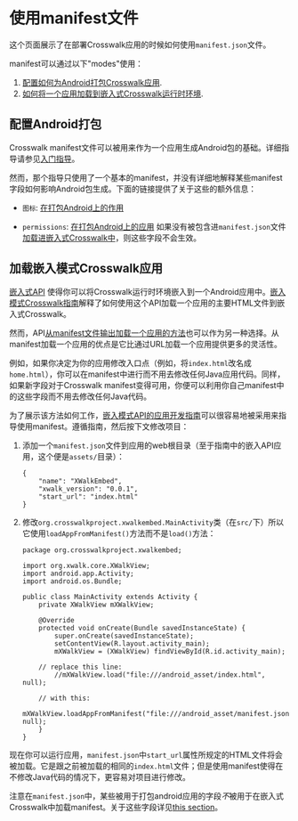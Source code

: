# 使用manifest文件

这个页面展示了在部署Crosswalk应用的时候如何使用`manifest.json`文件。

<p>manifest可以通过以下"modes"使用：</p>

1.  [配置如何为Android打包Crosswalk应用](#Configure-Android-packaging_zh).
2.  [如何将一个应用加载到嵌入式Crosswalk运行时环境](#Load-an-application-into-an-embedded-Crosswalk_zh).

<h2 id="Configure-Android-packaging_zh">配置Android打包</h2>

Crosswalk manifest文件可以被用来作为一个应用生成Android包的基础。详细指导请参见[入门指导](/documentation/getting_started_zh.html)。

然而，那个指导只使用了一个基本的manifest，并没有详细地解释某些manifest字段如何影响Android包生成。下面的链接提供了关于这些的额外信息：

* `图标`: [在打包Android上的作用](/documentation/manifest/icons_zh.html#Effect-on-Android-packaging_zh)

* `permissions`: [在打包Android上的应用](/documentation/manifest/permissions_zh.html#Effect-on-Android-packaging_zh)
如果没有被包含进`manifest.json`文件[加载进嵌入式Crosswalk中](#Load-an-application-into-an-embedded-Crosswalk_zh)，则这些字段不会生效。

<h2 id="Load-an-application-into-an-embedded-Crosswalk_zh">加载嵌入模式Crosswalk应用</h2>

[嵌入式API](/documentation/apis/embedding_api_zh.html) 使得你可以将Crosswalk运行时环境嵌入到一个Android应用中。[嵌入模式Crosswalk指南](/documentation/embedding_crosswalk_zh.html)解释了如何使用这个API加载一个应用的主要HTML文件到嵌入式Crosswalk。

然而，API[从manifest文件输出加载一个应用的方法](/documentation/apis/embedding_api_zh.html)也可以作为另一种选择。从manifest加载一个应用的优点是它比通过URL加载一个应用提供更多的灵活性。

例如，如果你决定为你的应用修改入口点（例如，将`index.html`改名成`home.html`），你可以在manifest中进行而不用去修改任何Java应用代码。同样，如果新字段对于Crosswalk manifest变得可用，你便可以利用你自己manifest中的这些字段而不用去修改任何Java代码。

为了展示该方法如何工作，[嵌入模式API的应用开发指南](/documentation/embedding_crosswalk_zh.html)可以很容易地被采用来指导使用manifest。遵循指南，然后按下文修改项目：

1.  添加一个`manifest.json`文件到应用的web根目录（至于指南中的嵌入API应用，这个便是`assets/`目录）：

        {
	        "name": "XWalkEmbed",
	        "xwalk_version": "0.0.1",
	        "start_url": "index.html"
        }

2.  修改`org.crosswalkproject.xwalkembed.MainActivity`类（在`src/`下）所以它使用`loadAppFromManifest()`方法而不是`load()`方法：

        package org.crosswalkproject.xwalkembed;

        import org.xwalk.core.XWalkView;
        import android.app.Activity;
        import android.os.Bundle;

        public class MainActivity extends Activity {
	        private XWalkView mXWalkView;

	        @Override
	        protected void onCreate(Bundle savedInstanceState) {
		        super.onCreate(savedInstanceState);
		        setContentView(R.layout.activity_main);
		        mXWalkView = (XWalkView) findViewById(R.id.activity_main);

            // replace this line:
		        //mXWalkView.load("file:///android_asset/index.html", null);

            // with this:
		        mXWalkView.loadAppFromManifest("file:///android_asset/manifest.json", null);
	        }
        }

现在你可以运行应用，`manifest.json`中`start_url`属性所规定的HTML文件将会被加载。它是跟之前被加载的相同的`index.html`文件；但是使用manifest使得在不修改Java代码的情况下，更容易对项目进行修改。

注意在`manifest.json`中，某些被用于打包android应用的字段*不*被用于在嵌入式Crosswalk中加载manifest。关于这些字段详见[this section](#Configure-Android-packaging)。
